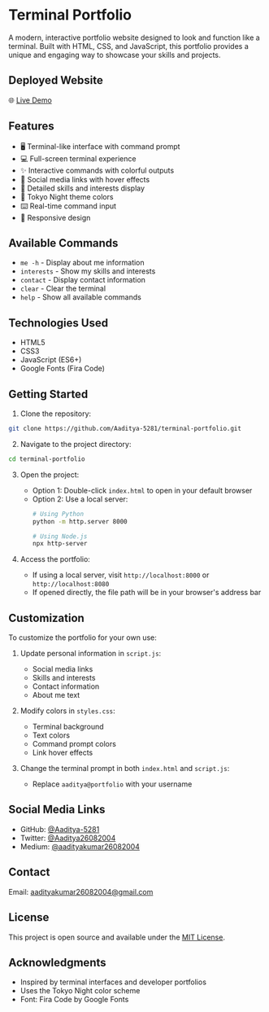 # Terminal Portfolio

A modern, interactive portfolio website designed to look and function like a terminal. Built with HTML, CSS, and JavaScript, this portfolio provides a unique and engaging way to showcase your skills and projects.

## Deployed Website

🌐 [Live Demo](https://adi-portfoli0.netlify.app/)

## Features

- 🖥️ Terminal-like interface with command prompt
- 💻 Full-screen terminal experience
- ✨ Interactive commands with colorful outputs
- 🔗 Social media links with hover effects
- 📝 Detailed skills and interests display
- 🎨 Tokyo Night theme colors
- ⌨️ Real-time command input
- 📱 Responsive design

## Available Commands

- `me -h` - Display about me information
- `interests` - Show my skills and interests
- `contact` - Display contact information
- `clear` - Clear the terminal
- `help` - Show all available commands

## Technologies Used

- HTML5
- CSS3
- JavaScript (ES6+)
- Google Fonts (Fira Code)

## Getting Started

1. Clone the repository:
```bash
git clone https://github.com/Aaditya-5281/terminal-portfolio.git
```

2. Navigate to the project directory:
```bash
cd terminal-portfolio
```

3. Open the project:
   - Option 1: Double-click `index.html` to open in your default browser
   - Option 2: Use a local server:
     ```bash
     # Using Python
     python -m http.server 8000
     
     # Using Node.js
     npx http-server
     ```

4. Access the portfolio:
   - If using a local server, visit `http://localhost:8000` or `http://localhost:8080`
   - If opened directly, the file path will be in your browser's address bar

## Customization

To customize the portfolio for your own use:

1. Update personal information in `script.js`:
   - Social media links
   - Skills and interests
   - Contact information
   - About me text

2. Modify colors in `styles.css`:
   - Terminal background
   - Text colors
   - Command prompt colors
   - Link hover effects

3. Change the terminal prompt in both `index.html` and `script.js`:
   - Replace `aaditya@portfolio` with your username

## Social Media Links

- GitHub: [@Aaditya-5281](https://github.com/Aaditya-5281)
- Twitter: [@Aaditya26082004](https://x.com/Aaditya26082004)
- Medium: [@aadityakumar26082004](https://medium.com/@aadityakumar26082004)

## Contact

Email: aadityakumar26082004@gmail.com

## License

This project is open source and available under the [MIT License](LICENSE).

## Acknowledgments

- Inspired by terminal interfaces and developer portfolios
- Uses the Tokyo Night color scheme
- Font: Fira Code by Google Fonts 
